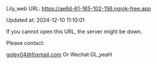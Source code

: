 Lily_web URL: https://ae6d-61-165-102-156.ngrok-free.app

Updated at: 2024-12-10 11:10:01

If you cannot open this URL, the server might be down.

Please contact: 

goley04@foxmail.com Or Wechat:GL_yeaH